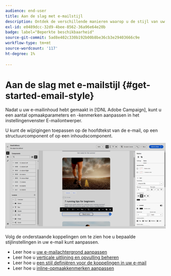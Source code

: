 ```yaml
---
audience: end-user
title: Aan de slag met e-mailstijl
description: Ontdek de verschillende manieren waarop u de stijl van uw e-mailinhoud kunt aanpassen
exl-id: e0489dcc-32d9-4bee-8562-36a96e64e20b
badge: label="Beperkte beschikbaarheid"
source-git-commit: 5ad8e402c330b192b00b8be36cb3e29403666c9e
workflow-type: tm+mt
source-wordcount: '117'
ht-degree: 1%

---
```


# Aan de slag met e-mailstijl {#get-started-email-style}

Nadat u uw e-mailinhoud hebt gemaakt in [!DNL Adobe Campaign], kunt u een aantal opmaakparameters en -kenmerken aanpassen in het instellingenvenster E-mailontwerper.

U kunt de wijzigingen toepassen op de hoofdtekst van de e-mail, op een structuurcomponent of op een inhoudscomponent.

![](assets/email_designer_content_components_settings.png)

Volg de onderstaande koppelingen om te zien hoe u bepaalde stijlinstellingen in uw e-mail kunt aanpassen.

* Leer hoe u [uw e-mailachtergrond aanpassen](backgrounds.md)
* Leer hoe u [verticale uitlijning en opvulling beheren](alignment-and-padding.md)
* Leer hoe u [een stijl definiëren voor de koppelingen in uw e-mail](styling-links.md)
* Leer hoe u [inline-opmaakkenmerken aanpassen](inline-styling.md)

